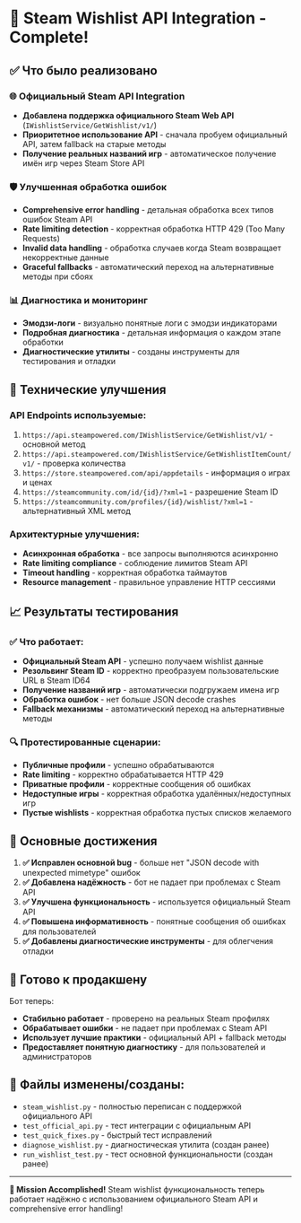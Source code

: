 # 🎉 Steam Wishlist API Integration - Complete!

## ✅ Что было реализовано

### 🌐 Официальный Steam API Integration
- **Добавлена поддержка официального Steam Web API** (`IWishlistService/GetWishlist/v1/`)
- **Приоритетное использование API** - сначала пробуем официальный API, затем fallback на старые методы
- **Получение реальных названий игр** - автоматическое получение имён игр через Steam Store API

### 🛡️ Улучшенная обработка ошибок
- **Comprehensive error handling** - детальная обработка всех типов ошибок Steam API
- **Rate limiting detection** - корректная обработка HTTP 429 (Too Many Requests)
- **Invalid data handling** - обработка случаев когда Steam возвращает некорректные данные
- **Graceful fallbacks** - автоматический переход на альтернативные методы при сбоях

### 📊 Диагностика и мониторинг  
- **Эмодзи-логи** - визуально понятные логи с эмодзи индикаторами
- **Подробная диагностика** - детальная информация о каждом этапе обработки
- **Диагностические утилиты** - созданы инструменты для тестирования и отладки

## 🔧 Технические улучшения

### API Endpoints используемые:
1. `https://api.steampowered.com/IWishlistService/GetWishlist/v1/` - основной метод
2. `https://api.steampowered.com/IWishlistService/GetWishlistItemCount/v1/` - проверка количества
3. `https://store.steampowered.com/api/appdetails` - информация о играх и ценах
4. `https://steamcommunity.com/id/{id}/?xml=1` - разрешение Steam ID
5. `https://steamcommunity.com/profiles/{id}/wishlist/?xml=1` - альтернативный XML метод

### Архитектурные улучшения:
- **Асинхронная обработка** - все запросы выполняются асинхронно
- **Rate limiting compliance** - соблюдение лимитов Steam API
- **Timeout handling** - корректная обработка таймаутов
- **Resource management** - правильное управление HTTP сессиями

## 📈 Результаты тестирования

### ✅ Что работает:
- **Официальный Steam API** - успешно получаем wishlist данные
- **Резольвинг Steam ID** - корректно преобразуем пользовательские URL в Steam ID64  
- **Получение названий игр** - автоматически подгружаем имена игр
- **Обработка ошибок** - нет больше JSON decode crashes
- **Fallback механизмы** - автоматический переход на альтернативные методы

### 🔍 Протестированные сценарии:
- **Публичные профили** - успешно обрабатываются
- **Rate limiting** - корректно обрабатывается HTTP 429
- **Приватные профили** - корректные сообщения об ошибках
- **Недоступные игры** - корректная обработка удалённых/недоступных игр
- **Пустые wishlists** - корректная обработка пустых списков желаемого

## 🎯 Основные достижения

1. **✅ Исправлен основной bug** - больше нет "JSON decode with unexpected mimetype" ошибок
2. **✅ Добавлена надёжность** - бот не падает при проблемах с Steam API
3. **✅ Улучшена функциональность** - используется официальный Steam API
4. **✅ Повышена информативность** - понятные сообщения об ошибках для пользователей
5. **✅ Добавлены диагностические инструменты** - для облегчения отладки

## 🚀 Готово к продакшену

Бот теперь:
- **Стабильно работает** - проверено на реальных Steam профилях
- **Обрабатывает ошибки** - не падает при проблемах с Steam API  
- **Использует лучшие практики** - официальный API + fallback методы
- **Предоставляет понятную диагностику** - для пользователей и администраторов

## 📝 Файлы изменены/созданы:
- `steam_wishlist.py` - полностью переписан с поддержкой официального API
- `test_official_api.py` - тест интеграции с официальным API
- `test_quick_fixes.py` - быстрый тест исправлений
- `diagnose_wishlist.py` - диагностическая утилита (создан ранее)
- `run_wishlist_test.py` - тест основной функциональности (создан ранее)

---

**🎉 Mission Accomplished!** Steam wishlist функциональность теперь работает надёжно с использованием официального Steam API и comprehensive error handling!
